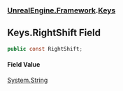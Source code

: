 ### [UnrealEngine.Framework](./UnrealEngine-Framework.md 'UnrealEngine.Framework').[Keys](./UnrealEngine-Framework-Keys.md 'UnrealEngine.Framework.Keys')
## Keys.RightShift Field
  
```csharp
public const RightShift;
```
#### Field Value
[System.String](https://docs.microsoft.com/en-us/dotnet/api/System.String 'System.String')  

